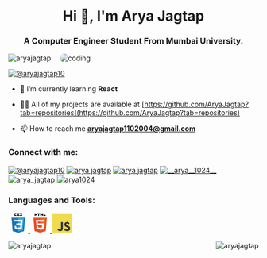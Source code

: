 <h1 align="center">Hi 👋, I'm Arya Jagtap</h1>
<h3 align="center">A Computer Engineer Student From Mumbai University.</h3>

<img style = "border-radius : 50px " align="right" alt="coding" width="400" src="https://cdn.dribbble.com/users/1708816/screenshots/15637256/media/f9826f0af8a49462f048262a8502035b.gif">

<p align="left"> <img src="https://komarev.com/ghpvc/?username=aryajagtap&label=Profile%20views&color=0e75b6&style=flat" alt="aryajagtap" /> </p>

<p align="left"> <a href="https://twitter.com/@aryajagtap10" target="blank"><img src="https://img.shields.io/twitter/follow/@aryajagtap10?logo=twitter&style=for-the-badge" alt="@aryajagtap10" /></a> </p>

- 🌱 I’m currently learning **React**

- 👨‍💻 All of my projects are available at [https://github.com/AryaJagtap?tab=repositories](https://github.com/AryaJagtap?tab=repositories)

- 📫 How to reach me **aryajagtap1102004@gmail.com**

<h3 align="left">Connect with me:</h3>
<p align="left">
<a href="https://twitter.com/@aryajagtap10" target="blank"><img align="center" src="https://raw.githubusercontent.com/rahuldkjain/github-profile-readme-generator/master/src/images/icons/Social/twitter.svg" alt="@aryajagtap10" height="30" width="40" /></a>
<a href="https://www.linkedin.com/in/arya-jagtap-263562265/" target="blank"><img align="center" src="https://raw.githubusercontent.com/rahuldkjain/github-profile-readme-generator/master/src/images/icons/Social/linked-in-alt.svg" alt="arya jagtap" height="30" width="40" /></a>
<a href="https://fb.com/arya jagtap" target="blank"><img align="center" src="https://raw.githubusercontent.com/rahuldkjain/github-profile-readme-generator/master/src/images/icons/Social/facebook.svg" alt="arya jagtap" height="30" width="40" /></a>
<a href="https://instagram.com/__arya__1024__" target="blank"><img align="center" src="https://raw.githubusercontent.com/rahuldkjain/github-profile-readme-generator/master/src/images/icons/Social/instagram.svg" alt="__arya__1024__" height="30" width="40" /></a>
<a href="https://www.leetcode.com/arya_jagtap" target="blank"><img align="center" src="https://raw.githubusercontent.com/rahuldkjain/github-profile-readme-generator/master/src/images/icons/Social/leet-code.svg" alt="arya_jagtap" height="30" width="40" /></a>
<a href="https://discord.com/channels/@me" target="blank"><img align="center" src="https://raw.githubusercontent.com/rahuldkjain/github-profile-readme-generator/master/src/images/icons/Social/discord.svg" alt="arya1024" height="30" width="40" /></a>
</p>

<h3 align="left">Languages and Tools:</h3>
<p align="left"> <a href="https://www.w3schools.com/css/" target="_blank" rel="noreferrer"> <img src="https://raw.githubusercontent.com/devicons/devicon/master/icons/css3/css3-original-wordmark.svg" alt="css3" width="40" height="40"/> </a> <a href="https://www.w3.org/html/" target="_blank" rel="noreferrer"> <img src="https://raw.githubusercontent.com/devicons/devicon/master/icons/html5/html5-original-wordmark.svg" alt="html5" width="40" height="40"/> </a> <a href="https://developer.mozilla.org/en-US/docs/Web/JavaScript" target="_blank" rel="noreferrer"> <img src="https://raw.githubusercontent.com/devicons/devicon/master/icons/javascript/javascript-original.svg" alt="javascript" width="40" height="40"/> </a> </p>

<div style="display: flex; justify-content: space-between; right-margin:120px">
    <img src="https://github-readme-stats.vercel.app/api?username=aryajagtap&show_icons=true&locale=en" height="150" alt="aryajagtap" />
    <img src="https://github-readme-streak-stats.herokuapp.com/?user=aryajagtap&" height="150" alt="aryajagtap" />
  </div>


